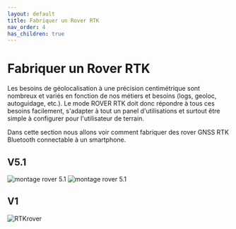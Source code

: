 ```yaml
---
layout: default
title: Fabriquer un Rover RTK
nav_order: 4
has_children: true
---
```


# Fabriquer un Rover RTK

Les besoins de géolocalisation à une précision centimétrique sont nombreux et variés en fonction de nos métiers et besoins (logs, geoloc, autoguidage, etc.).
Le mode ROVER RTK doit donc répondre à tous ces besoins facilement, s'adapter à tout un panel d'utilisations et surtout être simple à configurer pour l'utilisateur de terrain.

Dans cette section nous allons voir comment fabriquer des rover GNSS RTK Bluetooth connectable à un smartphone.

## V5.1
![montage rover 5.1](https://jancelin.github.io/docs-centipedeRTK/assets/images/montage_rover/16-rover_v5-1.jpg)
![montage rover 5.1](https://jancelin.github.io/docs-centipedeRTK/assets/images/montage_rover/17-rover_v5-1.jpg)

## V1
![RTKrover](https://jancelin.github.io/docs-centipedeRTK/assets/images/montage_rover/rover.jpg)
